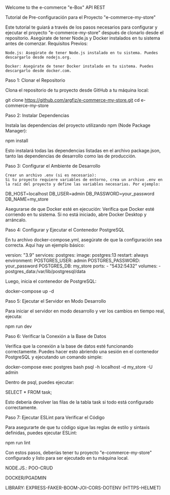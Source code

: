 Welcome to the e-commerce "e-Box" API REST

Tutorial de Pre-configuración para el Proyecto "e-commerce-my-store"

Este tutorial te guiará a través de los pasos necesarios para configurar y ejecutar el proyecto "e-commerce-my-store" después de clonarlo desde el repositorio. Asegúrate de tener Node.js y Docker instalados en tu sistema antes de comenzar.
Requisitos Previos:

    Node.js: Asegúrate de tener Node.js instalado en tu sistema. Puedes descargarlo desde nodejs.org.

    Docker: Asegúrate de tener Docker instalado en tu sistema. Puedes descargarlo desde docker.com.

Paso 1: Clonar el Repositorio

Clona el repositorio de tu proyecto desde GitHub a tu máquina local:

git clone https://github.com/argfiz/e-commerce-my-store.git
cd e-commerce-my-store


Paso 2: Instalar Dependencias

Instala las dependencias del proyecto utilizando npm (Node Package Manager):

npm install

Esto instalará todas las dependencias listadas en el archivo package.json, tanto las dependencias de desarrollo como las de producción.


Paso 3: Configurar el Ambiente de Desarrollo

    Crear un archivo .env (si es necesario):
    Si tu proyecto requiere variables de entorno, crea un archivo .env en la raíz del proyecto y define las variables necesarias. Por ejemplo:

DB_HOST=localhost
DB_USER=admin
DB_PASSWORD=your_password
DB_NAME=my_store

Asegurarse de que Docker esté en ejecución:
Verifica que Docker esté corriendo en tu sistema. Si no está iniciado, abre Docker Desktop y arráncalo.


Paso 4: Configurar y Ejecutar el Contenedor PostgreSQL

En tu archivo docker-compose.yml, asegúrate de que la configuración sea correcta. Aquí hay un ejemplo básico:

version: "3.9"
services:
  postgres:
    image: postgres:13
    restart: always
    environment:
      POSTGRES_USER: admin
      POSTGRES_PASSWORD: your_password
      POSTGRES_DB: my_store
    ports:
      - "5432:5432"
    volumes:
      - postgres_data:/var/lib/postgresql/data


Luego, inicia el contenedor de PostgreSQL:

docker-compose up -d


Paso 5: Ejecutar el Servidor en Modo Desarrollo

Para iniciar el servidor en modo desarrollo y ver los cambios en tiempo real, ejecuta:

npm run dev


Paso 6: Verificar la Conexión a la Base de Datos

Verifica que la conexión a la base de datos esté funcionando correctamente. Puedes hacer esto abriendo una sesión en el contenedor PostgreSQL y ejecutando un comando simple:

docker-compose exec postgres bash
psql -h localhost -d my_store -U admin

Dentro de psql, puedes ejecutar:

SELECT * FROM task;

Esto debería devolver las filas de la tabla task si todo está configurado correctamente.


Paso 7: Ejecutar ESLint para Verificar el Código

Para asegurarte de que tu código sigue las reglas de estilo y sintaxis definidas, puedes ejecutar ESLint:

npm run lint

Con estos pasos, deberías tener tu proyecto "e-commerce-my-store" configurado y listo para ser ejecutado en tu máquina local.



NODE.JS.: POO-CRUD

DOCKER/PGADMIN

LIBRARY: EXPRESS-FAKER-BOOM-JOI-CORS-DOTENV  (HTTPS-HELMET)


